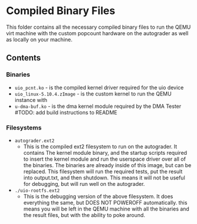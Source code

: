 # Compiled Binary Files

This folder contains all the necessary compiled binary files to run the QEMU
virt machine with the custom popcount hardware on the autograder as well as 
locally on your machine.

## Contents
### Binaries
 - `uio_pcnt.ko` - is the compiled kernel driver required for the uio device
 - `uio_linux-5.10.4.zImage` - is the custom kernel to run the QEMU instance with
 - `u-dma-buf.ko` - is the dma kernel module required by the DMA Tester #TODO: add build instructions to README
### Filesystems
 - `autograder.ext2` 
    - This is the compiled ext2 filesystem to run on the autograder. It contains 
    The kernel module binary, and the startup scripts required to insert the kernel
    module and run the userspace driver over all of the binaries. The binaries are
    already inside of this image, but can be replaced.
    This filesystem will run the required tests, put the result into output.txt, and 
    then shutdown. This means it will not be useful for debugging, but will run well
    on the autograder. 
 - `./uio-rootfs.ext2`
    - This is the debugging version of the above filesystem. It does everything 
    the same, but DOES NOT POWEROFF automatically. this means you will be left 
    in the QEMU machine with all the binaries and the result files, but with the 
    ability to poke around.
